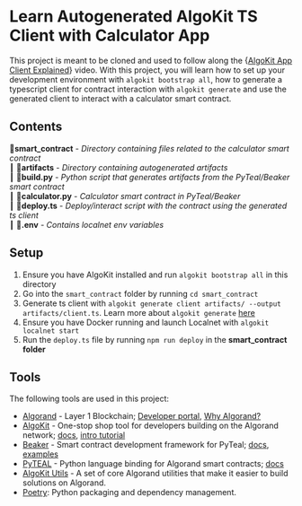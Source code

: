 # Learn Autogenerated AlgoKit TS Client with Calculator App

This project is meant to be cloned and used to follow along the {[AlgoKit App Client Explained](https://www.youtube.com/watch?v=xl9kekYIHCc)} video. With this project, you will learn how to set up your development environment with `algokit bootstrap all`, how to generate a typescript client for contract interaction with `algokit generate` and use the generated client to interact with a calculator smart contract.

## Contents

📂**smart_contract** - _Directory containing files related to the calculator smart contract_ </br>
┃ 📂**artifacts** - _Directory containing autogenerated artifacts_ </br>
┃ 📜**build.py** - _Python script that generates artifacts from the PyTeal/Beaker smart contract_ </br>
┃ 📜**calculator.py** - _Calculator smart contract in PyTeal/Beaker_ </br>
┃ 📜**deploy.ts** - _Deploy/interact script with the contract using the generated ts client_ </br>
┃ 📜**.env** - _Contains localnet env variables_ </br>

## Setup

1. Ensure you have AlgoKit installed and run `algokit bootstrap all` in this directory
2. Go into the `smart_contract` folder by running `cd smart_contract`
3. Generate ts client with `algokit generate client artifacts/ --output artifacts/client.ts`. Learn more about `algokit generate` [here](https://github.com/algorandfoundation/algokit-cli/blob/main/docs/features/generate.md)
4. Ensure you have Docker running and launch Localnet with `algokit localnet start`
5. Run the `deploy.ts` file by running `npm run deploy` in the **smart_contract folder**

## Tools

The following tools are used in this project:

- [Algorand](https://www.algorand.com/) - Layer 1 Blockchain; [Developer portal](https://developer.algorand.org/), [Why Algorand?](https://developer.algorand.org/docs/get-started/basics/why_algorand/)
- [AlgoKit](https://github.com/algorandfoundation/algokit-cli) - One-stop shop tool for developers building on the Algorand network; [docs](https://github.com/algorandfoundation/algokit-cli/blob/main/docs/algokit.md), [intro tutorial](https://github.com/algorandfoundation/algokit-cli/blob/main/docs/tutorials/intro.md)
- [Beaker](https://github.com/algorand-devrel/beaker) - Smart contract development framework for PyTeal; [docs](https://beaker.algo.xyz), [examples](https://github.com/algorand-devrel/beaker/tree/master/examples)
- [PyTEAL](https://github.com/algorand/pyteal) - Python language binding for Algorand smart contracts; [docs](https://pyteal.readthedocs.io/en/stable/)
- [AlgoKit Utils](https://github.com/algorandfoundation/algokit-utils-py) - A set of core Algorand utilities that make it easier to build solutions on Algorand.
- [Poetry](https://python-poetry.org/): Python packaging and dependency management.
